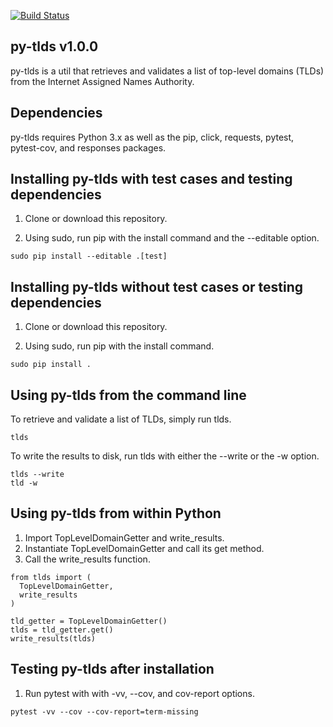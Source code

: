 [![Build Status](https://travis-ci.com/critical-path/py-tlds.svg?branch=master)](https://travis-ci.com/critical-path/py-tlds)

## py-tlds v1.0.0

py-tlds is a util that retrieves and validates a list of top-level domains (TLDs) from the Internet Assigned Names Authority.


## Dependencies

py-tlds requires Python 3.x as well as the pip, click, requests, pytest, pytest-cov, and responses packages.


## Installing py-tlds with test cases and testing dependencies

1. Clone or download this repository.

2. Using sudo, run pip with the install command and the --editable option.

```
sudo pip install --editable .[test]
```


## Installing py-tlds without test cases or testing dependencies

1. Clone or download this repository.

2. Using sudo, run pip with the install command.

```
sudo pip install .
```


## Using py-tlds from the command line

To retrieve and validate a list of TLDs, simply run tlds.

```
tlds
```

To write the results to disk, run tlds with either the --write or the -w option.

```
tlds --write
tld -w
```


## Using py-tlds from within Python

1. Import TopLevelDomainGetter and write_results.
2. Instantiate TopLevelDomainGetter and call its get method.
3. Call the write_results function.


```
from tlds import (
  TopLevelDomainGetter,
  write_results
)

tld_getter = TopLevelDomainGetter()
tlds = tld_getter.get()
write_results(tlds)
```


## Testing py-tlds after installation

1. Run pytest with with -vv, --cov, and cov-report options.

```
pytest -vv --cov --cov-report=term-missing
```
